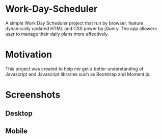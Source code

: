 # Work-Day-Scheduler
A simple Work Day Scheduler project that run by browser, feature dynamically updated HTML and CSS power by jQuery. The app allowers user to manage their daily plans more effectively.

# Motivation
This project was created to help me get a better understanding of Javascript and Javascript libraries such as Bootstrap and Moment.js.

# Screenshots
## Desktop

## Mobile
